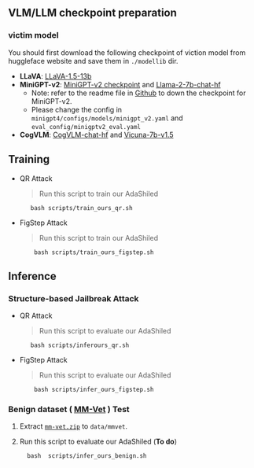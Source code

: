 ##  VLM/LLM checkpoint preparation

### victim model
  You should first download the following checkpoint of viction model from huggleface website and save them in ``./modellib`` dir.
  - **LLaVA**: [LLaVA-1.5-13b](https://huggingface.co/liuhaotian/llava-v1.5-13b)
  - **MiniGPT-v2**: [MiniGPT-v2 checkpoint](https://drive.google.com/file/d/1aVbfW7nkCSYx99_vCRyP1sOlQiWVSnAl/view?pli=1) and [Llama-2-7b-chat-hf]()
    - Note: refer to the readme file in [Github](https://github.com/Vision-CAIR/MiniGPT-4) to down the checkpoint for MiniGPT-v2.
    - Please change the config in ``minigpt4/configs/models/minigpt_v2.yaml`` and ``eval_config/minigptv2_eval.yaml``
  - **CogVLM**: [CogVLM-chat-hf](https://huggingface.co/THUDM/cogvlm-chat-hf) and [Vicuna-7b-v1.5](https://huggingface.co/lmsys/vicuna-7b-v1.5)


## Training
  - QR Attack
    > Run this script to train our AdaShiled
    ```Shell
       bash scripts/train_ours_qr.sh
    ```

  - FigStep Attack
    > Run this script to train our AdaShiled
    ```Shell
        bash scripts/train_ours_figstep.sh
    ```

## Inference

### Structure-based Jailbreak Attack

  - QR Attack
    > Run this script to evaluate our AdaShiled
    ```Shell
       bash scripts/inferours_qr.sh
    ```

  - FigStep Attack
    > Run this script to evaluate our AdaShiled
    ```Shell
        bash scripts/infer_ours_figstep.sh
    ```

### Benign dataset ( [MM-Vet](https://github.com/yuweihao/MM-Vet) ) Test

1. Extract [`mm-vet.zip`](https://github.com/yuweihao/MM-Vet/releases/download/v1/mm-vet.zip) to `data/mmvet`.

2. Run this script to evaluate our AdaShiled (**To do**)
    ```Shell
      bash  scripts/infer_ours_benign.sh
    ```


